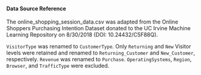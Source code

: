#### Data Source Reference
The online_shopping_session_data.csv was adapted from the Online Shoppers Purchasing Intention Dataset donated to the UC Irvine Machine Learning Repository on 8/30/2018 (DOI: 10.24432/C5F88Q).

`VisitorType` was renamed to `CustomerType`. Only `Returning` and `New` Visitor levels were retained and renamed to `Returning_Customer` and `New_Customer`, respectively. `Revenue` was renamed to `Purchase`. `OperatingSystems`, `Region`, `Browser`, and `TrafficType` were excluded. 
